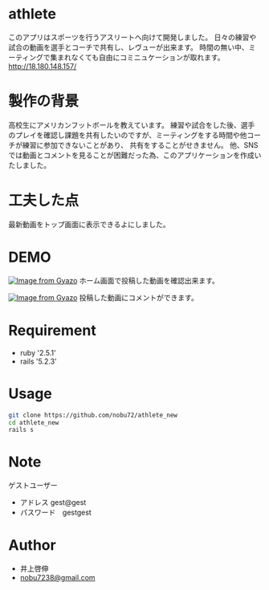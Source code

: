 # athlete
このアプリはスポーツを行うアスリートへ向けて開発しました。
日々の練習や試合の動画を選手とコーチで共有し、レヴューが出来ます。
時間の無い中、ミーティングで集まれなくても自由にコミニュケーションが取れます。
http://18.180.148.157/

# 製作の背景
高校生にアメリカンフットボールを教えています。
練習や試合をした後、選手のプレイを確認し課題を共有したいのですが、ミーティングをする時間や他コーチが練習に参加できないことがあり、
共有をすることがせきません。
他、SNSでは動画とコメントを見ることが困難だった為、このアプリケーションを作成いたしました。

# 工夫した点
最新動画をトップ画面に表示できるよにしました。




 
# DEMO
 [![Image from Gyazo](https://i.gyazo.com/9d5152318d0bee2b273d542b3d8e8f3d.jpg)](https://gyazo.com/9d5152318d0bee2b273d542b3d8e8f3d)
 ホーム画面で投稿した動画を確認出来ます。
 
 [![Image from Gyazo](https://i.gyazo.com/cbbfa5ee99e69c719c00ffec4dd2484c.gif)](https://gyazo.com/cbbfa5ee99e69c719c00ffec4dd2484c)
投稿した動画にコメントができます。
 
# Requirement
 
* ruby '2.5.1'
* rails '5.2.3'

# Usage
 
 
```bash
git clone https://github.com/nobu72/athlete_new
cd athlete_new
rails s
```
 
# Note
 ゲストユーザー
* アドレス gest@gest
* パスワード　gestgest
 
# Author
* 井上啓伸
* nobu7238@gmail.com
